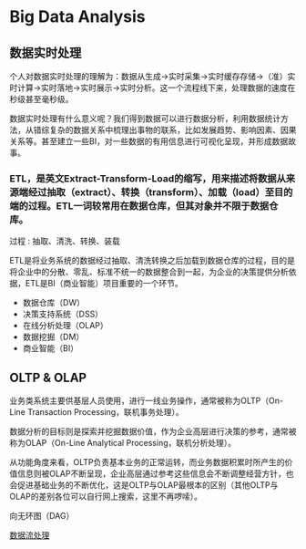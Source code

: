# Big Data Analysis
<!-- @author 2019-10-12 -->

## 数据实时处理
个人对数据实时处理的理解为：数据从生成->实时采集->实时缓存存储->（准）实时计算->实时落地->实时展示->实时分析。这一个流程线下来，处理数据的速度在秒级甚至毫秒级。

数据实时处理有什么意义呢？我们得到数据可以进行数据分析，利用数据统计方法，从错综复杂的数据关系中梳理出事物的联系，比如发展趋势、影响因素、因果关系等。甚至建立一些BI，对一些数据的有用信息进行可视化呈现，并形成数据故事。

### ETL，是英文Extract-Transform-Load的缩写，用来描述将数据从来源端经过抽取（extract）、转换（transform）、加载（load）至目的端的过程。ETL一词较常用在数据仓库，但其对象并不限于数据仓库。

过程 : 抽取、清洗、转换、装载

ETL是将业务系统的数据经过抽取、清洗转换之后加载到数据仓库的过程，目的是将企业中的分散、零乱、标准不统一的数据整合到一起，为企业的决策提供分析依据，ETL是BI（商业智能）项目重要的一个环节。

- 数据仓库（DW）
- 决策支持系统（DSS）
- 在线分析处理（OLAP）
- 数据挖掘（DM）
- 商业智能（BI）

## OLTP & OLAP
业务类系统主要供基层人员使用，进行一线业务操作，通常被称为OLTP（On-Line Transaction Processing，联机事务处理）。

数据分析的目标则是探索并挖掘数据价值，作为企业高层进行决策的参考，通常被称为OLAP（On-Line Analytical Processing，联机分析处理）。

从功能角度来看，OLTP负责基本业务的正常运转，而业务数据积累时所产生的价值信息则被OLAP不断呈现，企业高层通过参考这些信息会不断调整经营方针，也会促进基础业务的不断优化，这是OLTP与OLAP最根本的区别（其他OLTP与OLAP的差别各位可以自行网上搜索，这里不再啰嗦）。

向无环图（DAG）

[数据流处理](https://blog.csdn.net/zlging309/article/details/9830307?utm_source=blogxgwz7)